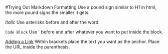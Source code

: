 #Trying Out Markdown Formatting
Use a pound sign similar to H1 in html, the more pound signs the smaller it gets.


*Italic*
Use asterisks before and after the word.


`Code Block`
Use ` before and after whatever you want to put inside the block.


[Adding a Link](http://www.google.com) 
Within brackets place the text you want as the anchor. Place the URL inside the parenthesis.